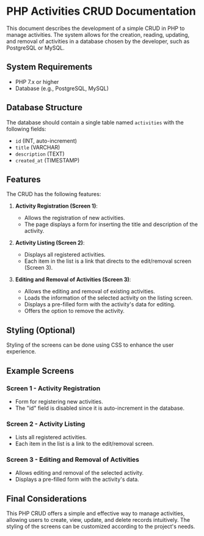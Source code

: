 # PHP Activities CRUD Documentation

This document describes the development of a simple CRUD in PHP to manage activities. The system allows for the creation, reading, updating, and removal of activities in a database chosen by the developer, such as PostgreSQL or MySQL.

## System Requirements

- PHP 7.x or higher
- Database (e.g., PostgreSQL, MySQL)

## Database Structure

The database should contain a single table named `activities` with the following fields:

- `id` (INT, auto-increment)
- `title` (VARCHAR)
- `description` (TEXT)
- `created_at` (TIMESTAMP)

## Features

The CRUD has the following features:

1. **Activity Registration (Screen 1)**:
   - Allows the registration of new activities.
   - The page displays a form for inserting the title and description of the activity.

2. **Activity Listing (Screen 2)**:
   - Displays all registered activities.
   - Each item in the list is a link that directs to the edit/removal screen (Screen 3).

3. **Editing and Removal of Activities (Screen 3)**:
   - Allows the editing and removal of existing activities.
   - Loads the information of the selected activity on the listing screen.
   - Displays a pre-filled form with the activity's data for editing.
   - Offers the option to remove the activity.

## Styling (Optional)

Styling of the screens can be done using CSS to enhance the user experience.

## Example Screens

### Screen 1 - Activity Registration

- Form for registering new activities.
- The "id" field is disabled since it is auto-increment in the database.

### Screen 2 - Activity Listing

- Lists all registered activities.
- Each item in the list is a link to the edit/removal screen.

### Screen 3 - Editing and Removal of Activities

- Allows editing and removal of the selected activity.
- Displays a pre-filled form with the activity's data.


## Final Considerations

This PHP CRUD offers a simple and effective way to manage activities, allowing users to create, view, update, and delete records intuitively. The styling of the screens can be customized according to the project's needs.
